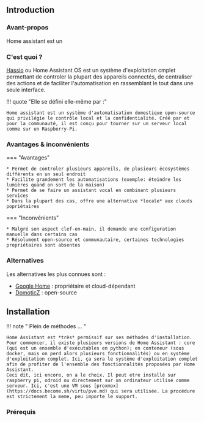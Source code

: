 ## Introduction

### Avant-propos

Home assistant est un

### C'est quoi ?

[Hassio](https://www.home-assistant.io/) ou Home Assistant OS est un système d'exploitation cmplet permettant de controler la plupart des appareils connectés, de centraliser des actions et de faciliter l'automatisation en rassemblant le tout dans une seule interface.

!!! quote "Elle se défini elle-même par :"

    Home assistant est un système d'automatisation domestique open-source qui privilégie le contrôle local et la confidentialité. Créé par et pour la communauté, il est conçu pour tourner sur un serveur local comme sur un Raspberry-Pi.

### Avantages & inconvénients

=== "Avantages"

    * Permet de controler plusieurs appareils, de plusieurs écosystèmes différents en un seul endroit
    * Facilite grandement les automatisations (exemple: éteindre les lumières quand on sort de la maison)
    * Permet de se faire un assistant vocal en combinant plusieurs services
    * Dans la plupart des cas, offre une alternative *locale* aux clouds popriétaires

=== "Inconvénients"

    * Malgré son aspect clef-en-main, il demande une configuration manuelle dans certains cas
    * Résolument open-source et communautaire, certaines technologies propriétaires sont absentes

### Alternatives

Les alternatives les plus connues sont :

- [Google Home](https://home.google.com/intl/fr_fr/welcome/) : propriétaire et cloud-dépendant
- [DomoticZ](https://www.domoticz.com/) : open-source
 

## Installation

!!! note " Plein de méthodes ... "

    Home Assistant est *très* permissif sur ses méthodes d'installation. Pour commencer, il existe plusieurs versions de Home Assistant : core (qui est un ensemble d'exécutables en python); en conteneur (sous docker, mais on perd alors plusieurs fonctionnalités) ou en système d'exploitation complet. Ici, ça sera le système d'exploitation complet afin de profiter de l'ensemble des fonctionnalités proposées par Home Assistant.
    Ceci dit, ici encore, on a le choix. Il peut etre installé sur raspberry pi, odroid ou directement sur un ordinateur utilisé comme serveur. Ici, c'est une VM sous [proxmox](https://docs.become.sh/virtu/pve.md) qui sera utilisée. La procédure est strictement la meme, peu importe le support.
    

### Prérequis

